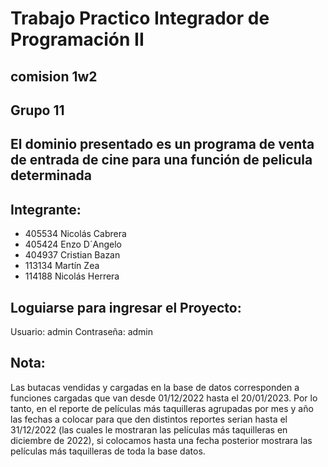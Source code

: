 # Trabajo Practico Integrador de Programación II
## comision 1w2 
## Grupo 11
## El dominio presentado es un programa de venta de entrada de cine para una función de pelicula determinada
## Integrante:
* 405534 Nicolás Cabrera
* 405424 Enzo D´Angelo
* 404937 Cristian Bazan
* 113134 Martín Zea
* 114188 Nicolás Herrera 

## Loguiarse para ingresar el Proyecto:
 Usuario: admin
 Contraseña: admin

 ## Nota:
 Las butacas vendidas y cargadas en la base de datos corresponden a funciones cargadas que van desde 01/12/2022 hasta el 20/01/2023. Por lo tanto, en el reporte de películas más taquilleras agrupadas por mes y año las fechas a colocar para que den distintos reportes serian hasta el 31/12/2022 (las cuales le mostraran las películas más taquilleras en diciembre de 2022), si colocamos hasta una fecha posterior mostrara las películas más taquilleras de toda la base datos.